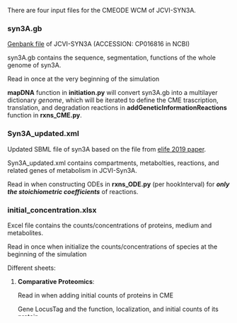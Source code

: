 There are four input files for the CMEODE WCM of JCVI-SYN3A.


### syn3A.gb

[Genbank file](https://www.ncbi.nlm.nih.gov/nuccore/CP016816) of JCVI-SYN3A (ACCESSION: CP016816 in NCBI)

syn3A.gb contains the sequence, segmentation, functions of the whole genome of syn3A.

Read in once at the very beginning of the simulation

**mapDNA** function in **initiation.py** will convert syn3A.gb into a multilayer dictionary *genome*, which will be iterated to define the CME trascription, translation, and degradation reactions in **addGeneticInformationReactions** function in **rxns_CME.py**.

### Syn3A_updated.xml

Updated SBML file of syn3A based on the file from [elife 2019 paper](https://elifesciences.org/articles/36842).

Syn3A_updated.xml contains compartments, metabolties, reactions, and related genes of metabolism in JCVI-Syn3A.

Read in when constructing ODEs in **rxns_ODE.py** (per hookInterval) for ***only the stoichiometric coefficients*** of reactions.

### initial_concentration.xlsx

Excel file contains the counts/concentrations of proteins, medium and metabolites.

Read in once when initialize the counts/concentrations of species at the beginning of the simulation 

Different sheets:

1) **Comparative Proteomics**: 

    Read in when adding initial counts of proteins in CME

    Gene LocusTag and the function, localization, and initial counts of its protein

2) **Experimental Medium**:

    Not Read in

    The concentrations experimental medium

3) **Simulation Medium**:

    Read in when initializing the medium

    The concentrations, Met ID of simulated medium

4) **Intracellular Metabolites**

    Read in when initializing the cytoplasmic metabolties

    The concentration, Met ID of simulated metabolites

5) **protein_metabolites**

    Read in when initializing protein metabolties in **initiation.py** and when adding counts of protein metabolits in **rxns_ODE.py**

    The Met IDs of proteins

### kinetic_params.xlsx

Excel file contains all the reactions in ODE and tRNA charging in CME.

Read in when constructing the reactions in ODEs (per hookInterval) and tRNA charging in CME

**Central**, **Nucleotide**, **Lipid**, **Cofactor**, and **Transport** sheets contain reactions obeying random binding model and convenience rate law. These reactions will be added via **defineRandomBindingRxns** function in **rxns_ODE.py**.

**Non-Random-binding Reactions** sheet contains literally non-random-binding reactions. They are serial phosphorelay reactions and passive transport reactins. These reactions will be added via **defineNonRandomBindingRxns** function in **rxns_ODE.py**.

**tRNA Charging** sheet contains amino acid, synthetase, and kinetic parameters for tRNA charging reactions and will be read in via **tRNAcharging** function in rxns_CME.py

Other sheets in **kinetic_params.xlsx** are not used in current simulation.

### oneParamMulder-local_min.json

Json file containing the assembly pathways and kinetic parameters of SSU assembly

Come from Tyler's research

### LargeSubunit.xlsx

Excel file contains the linear assembly pathway of LSU and kinetic parameters